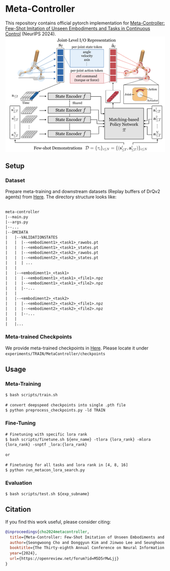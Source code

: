 # Meta-Controller

This repository contains official pytorch implementation for [Meta-Controller: Few-Shot Imitation of Unseen Embodiments and Tasks in Continuous Control](https://openreview.net/pdf?id=M5D5rMwLjj) (NeurIPS 2024).
![image-metacon](https://github.com/SeongwoongCho/meta-controller/blob/main/MetaControllerOverview.png)

## Setup
### Dataset
Prepare meta-training and downstream datasets (Replay buffers of DrQv2 agents) from [Here](https://drive.google.com/file/d/16SHG_AwqySJJ48frFuTksyCkMB8AsFNn/view?usp=sharing). The directory structure looks like:
```

meta-controller
|--main.py
|--args.py
|--...
|--DMCDATA
|   |--VALIDATIONSTATES
|   |  |--<embodiment1>_<task1>_rawobs.pt
|   |  |--<embodiment1>_<task1>_states.pt
|   |  |--<embodiment2>_<task2>_rawobs.pt
|   |  |--<embodiment2>_<task2>_states.pt
|   |  | ...
|   |
|   |--<embodiment1>_<task1>
|   |  |--<embodiment1>_<task1>_<file1>.npz 
|   |  |--<embodiment1>_<task1>_<file2>.npz
|   |  |--...
|   |
|   |--<embodiment2>_<task2>
|   |  |--<embodiment2>_<task2>_<file1>.npz 
|   |  |--<embodiment2>_<task2>_<file2>.npz
|   |  |--...
|   |
|   |...
```
### Meta-trained Checkpoints
We provide meta-trained checkpoints in [Here]().
Please locate it under `experiments/TRAIN/MetaController/checkpoints`


## Usage
### Meta-Training
```
$ bash scripts/train.sh

# convert deepspeed checkpoints into single .pth file
$ python preprocess_checkpoints.py -ld TRAIN
```

### Fine-Tuning
```
# Finetuning with specific lora rank
$ bash scripts/finetune.sh ${env_name} -tlora {lora_rank} -mlora {lora_rank} -snptf _lora:{lora_rank}

or 

# Finetuning for all tasks and lora rank in [4, 8, 16]
$ python run_metacon_lora_search.py 
```

### Evaluation
```
$ bash scripts/test.sh ${exp_subname}
```

## Citation
If you find this work useful, please consider citing:
```bib
@inproceedings{cho2024metacontroller,
  title={Meta-Controller: Few-Shot Imitation of Unseen Embodiments and Tasks in Continuous Control},
  author={Seongwoong Cho and Donggyun Kim and Jinwoo Lee and Seunghoon Hong},
  booktitle={The Thirty-eighth Annual Conference on Neural Information Processing Systems},
  year={2024},
  url={https://openreview.net/forum?id=M5D5rMwLjj}
}
```
